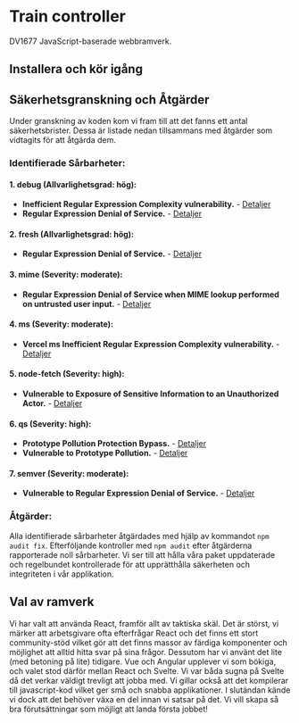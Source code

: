 # Train controller
DV1677 JavaScript-baserade webbramverk.

## Installera och kör igång

## Säkerhetsgranskning och Åtgärder
Under granskning av koden kom vi fram till att det fanns ett antal säkerhetsbrister. Dessa är listade nedan tillsammans med åtgärder som vidtagits för att åtgärda dem.

### Identifierade Sårbarheter:

#### 1. debug (Allvarlighetsgrad: hög):
- **Inefficient Regular Expression Complexity vulnerability.** - [Detaljer](https://github.com/advisories/GHSA-9vvw-cc9w-f27h)
- **Regular Expression Denial of Service.** - [Detaljer](https://github.com/advisories/GHSA-gxpj-cx7g-858c)

#### 2. fresh (Allvarlighetsgrad: hög):
- **Regular Expression Denial of Service.** - [Detaljer](https://github.com/advisories/GHSA-gxpj-cx7g-858c)

#### 3. mime (Severity: moderate):
- **Regular Expression Denial of Service when MIME lookup performed on untrusted user input.** - [Detaljer](https://github.com/advisories/GHSA-wrvr-8mpx-r7pp)

#### 4. ms (Severity: moderate):
- **Vercel ms Inefficient Regular Expression Complexity vulnerability.** - [Detaljer](https://github.com/advisories/GHSA-w9mr-4mfr-499f)

#### 5. node-fetch (Severity: high):
- **Vulnerable to Exposure of Sensitive Information to an Unauthorized Actor.** - [Detaljer](https://github.com/advisories/GHSA-r683-j2x4-v87g)

#### 6. qs (Severity: high):
- **Prototype Pollution Protection Bypass.** - [Detaljer](https://github.com/advisories/GHSA-gqgv-6jq5-jjj9)
- **Vulnerable to Prototype Pollution.** - [Detaljer](https://github.com/advisories/GHSA-hrpp-h998-j3pp)

#### 7. semver (Severity: moderate):
- **Vulnerable to Regular Expression Denial of Service.** - [Detaljer](https://github.com/advisories/GHSA-c2qf-rxjj-qqgw)

### Åtgärder:
Alla identifierade sårbarheter åtgärdades med hjälp av kommandot `npm audit fix`. Efterföljande kontroller med `npm audit` efter åtgärderna rapporterade noll sårbarheter. Vi ser till att hålla våra paket uppdaterade och regelbundet kontrollerade för att upprätthålla säkerheten och integriteten i vår applikation.

## Val av ramverk
Vi har valt att använda React, framför allt av taktiska skäl. Det är störst, vi märker att arbetsgivare ofta efterfrågar React och det finns ett stort community-stöd vilket gör att det finns massor av färdiga komponenter och möjlighet att alltid hitta svar på sina frågor. Dessutom har vi använt det lite (med betoning på lite) tidigare. Vue och Angular upplever vi som bökiga, och valet stod därför mellan React och Svelte. Vi var båda sugna på Svelte då det verkar väldigt trevligt att jobba med. Vi gillar också att det kompilerar till javascript-kod vilket ger små och snabba applikationer. I slutändan kände vi dock att det behöver växa en del innan vi satsar på det. Vi vill skapa så bra förutsättningar som möjligt att landa första jobbet!
